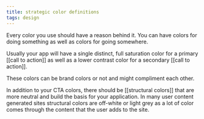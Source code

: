 ```yaml
---
title: strategic color definitions
tags: design
---
```


Every color you use should have a reason behind it. You can have colors for doing something as well as colors for going somewhere.

Usually your app will have a single distinct, full saturation color for a primary [[call to action]] as well as a lower contrast color for a secondary [[call to action]].

These colors can be brand colors or not and might compliment each other.

In addition to your CTA colors, there should be [[structural colors]] that are more neutral and build the basis for your application. In many user content generated sites structural colors are off-white or light grey as a lot of color comes through the content that the user adds to the site.
